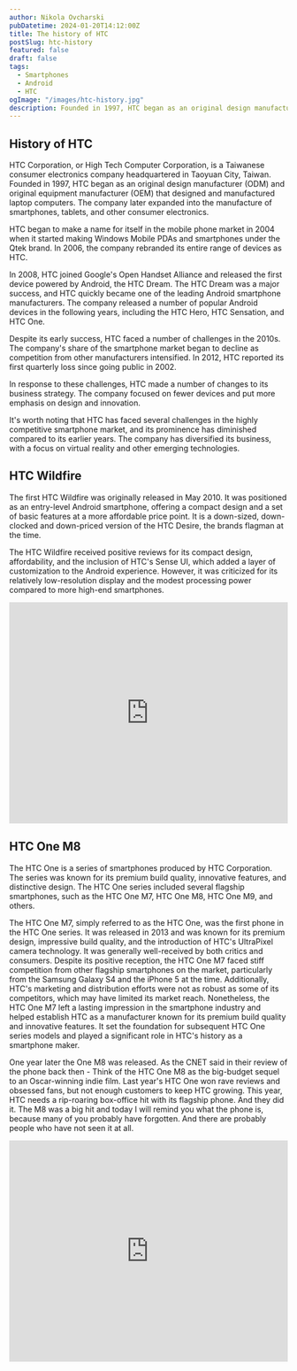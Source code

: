 ```yaml
---
author: Nikola Ovcharski
pubDatetime: 2024-01-20T14:12:00Z
title: The history of HTC
postSlug: htc-history
featured: false
draft: false
tags:
  - Smartphones
  - Android
  - HTC
ogImage: "/images/htc-history.jpg"
description: Founded in 1997, HTC began as an original design manufacturer (ODM) and original equipment manufacturer (OEM) that designed and manufactured laptop computers.
---
```


## History of HTC

HTC Corporation, or High Tech Computer Corporation, is a Taiwanese consumer electronics company headquartered in Taoyuan City, Taiwan. Founded in 1997, HTC began as an original design manufacturer (ODM) and original equipment manufacturer (OEM) that designed and manufactured laptop computers. The company later expanded into the manufacture of smartphones, tablets, and other consumer electronics.

HTC began to make a name for itself in the mobile phone market in 2004 when it started making Windows Mobile PDAs and smartphones under the Qtek brand. In 2006, the company rebranded its entire range of devices as HTC.

In 2008, HTC joined Google's Open Handset Alliance and released the first device powered by Android, the HTC Dream. The HTC Dream was a major success, and HTC quickly became one of the leading Android smartphone manufacturers. The company released a number of popular Android devices in the following years, including the HTC Hero, HTC Sensation, and HTC One.

Despite its early success, HTC faced a number of challenges in the 2010s. The company's share of the smartphone market began to decline as competition from other manufacturers intensified. In 2012, HTC reported its first quarterly loss since going public in 2002.

In response to these challenges, HTC made a number of changes to its business strategy. The company focused on fewer devices and put more emphasis on design and innovation.

It's worth noting that HTC has faced several challenges in the highly competitive smartphone market, and its prominence has diminished compared to its earlier years. The company has diversified its business, with a focus on virtual reality and other emerging technologies.

## HTC Wildfire

The first HTC Wildfire was originally released in May 2010. It was positioned as an entry-level Android smartphone, offering a compact design and a set of basic features at a more affordable price point. It is a down-sized, down-clocked and down-priced version of the HTC Desire, the brands flagman at the time.

The HTC Wildfire received positive reviews for its compact design, affordability, and the inclusion of HTC's Sense UI, which added a layer of customization to the Android experience. However, it was criticized for its relatively low-resolution display and the modest processing power compared to more high-end smartphones.

<iframe width="100%" height="400" src="https://www.youtube.com/embed/eIFhXzJnEZQ" title="YouTube video player" frameborder="0" allow="accelerometer; autoplay; clipboard-write; encrypted-media; gyroscope; picture-in-picture; web-share" allowfullscreen></iframe>

## HTC One M8

The HTC One is a series of smartphones produced by HTC Corporation. The series was known for its premium build quality, innovative features, and distinctive design. The HTC One series included several flagship smartphones, such as the HTC One M7, HTC One M8, HTC One M9, and others.

The HTC One M7, simply referred to as the HTC One, was the first phone in the HTC One series. It was released in 2013 and was known for its premium design, impressive build quality, and the introduction of HTC's UltraPixel camera technology. It was generally well-received by both critics and consumers. Despite its positive reception, the HTC One M7 faced stiff competition from other flagship smartphones on the market, particularly from the Samsung Galaxy S4 and the iPhone 5 at the time. Additionally, HTC's marketing and distribution efforts were not as robust as some of its competitors, which may have limited its market reach. Nonetheless, the HTC One M7 left a lasting impression in the smartphone industry and helped establish HTC as a manufacturer known for its premium build quality and innovative features. It set the foundation for subsequent HTC One series models and played a significant role in HTC's history as a smartphone maker.

One year later the One M8 was released. As the CNET said in their review of the phone back then - Think of the HTC One M8 as the big-budget sequel to an Oscar-winning indie film. Last year's HTC One won rave reviews and obsessed fans, but not enough customers to keep HTC growing. This year, HTC needs a rip-roaring box-office hit with its flagship phone. And they did it. The M8 was a big hit and today I will remind you what the phone is, because many of you probably have forgotten. And there are probably people who have not seen it at all.

<iframe width="100%" height="400" src="https://www.youtube.com/embed/xvxmDvabiBY" title="YouTube video player" frameborder="0" allow="accelerometer; autoplay; clipboard-write; encrypted-media; gyroscope; picture-in-picture; web-share" allowfullscreen></iframe>